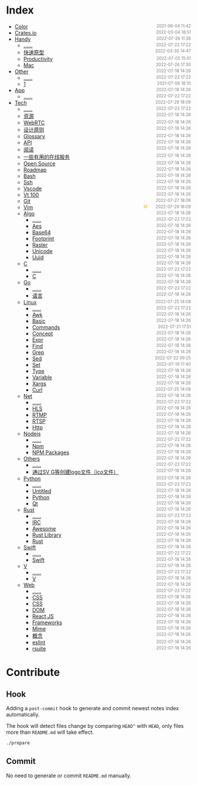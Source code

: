 
# Index

- [Color](src/color)<span style="font-size:.8em;float:right"><span style="color:orange"></span><span style="padding-left:2em;color:gray;">2021-06-04 11:42</span></span>
- [Crates.io](src/crates.io)<span style="font-size:.8em;float:right"><span style="color:orange"></span><span style="padding-left:2em;color:gray;">2022-03-04 18:51</span></span>
- [Handy](src/handy)<span style="font-size:.8em;float:right"><span style="color:orange"></span><span style="padding-left:2em;color:gray;">2022-07-26 11:39</span></span>
  - [......](src/handy/)<span style="font-size:.8em;float:right"><span style="color:orange"></span><span style="padding-left:2em;color:gray;">2022-07-22 17:22</span></span>
  - [快速原型](src/handy/rapid)<span style="font-size:.8em;float:right"><span style="color:orange"></span><span style="padding-left:2em;color:gray;">2022-03-30 14:47</span></span>
  - [Productivity](src/handy/productivity)<span style="font-size:.8em;float:right"><span style="color:orange"></span><span style="padding-left:2em;color:gray;">2022-07-05 15:01</span></span>
  - [Mac](src/handy/mac)<span style="font-size:.8em;float:right"><span style="color:orange"></span><span style="padding-left:2em;color:gray;">2022-07-26 17:30</span></span>
- [Other](src/other)<span style="font-size:.8em;float:right"><span style="color:orange"></span><span style="padding-left:2em;color:gray;">2022-07-18 14:26</span></span>
  - [......](src/other/)<span style="font-size:.8em;float:right"><span style="color:orange"></span><span style="padding-left:2em;color:gray;">2022-07-22 17:22</span></span>
  - [1](src/other/1)<span style="font-size:.8em;float:right"><span style="color:orange"></span><span style="padding-left:2em;color:gray;">2021-07-06 18:10</span></span>
- [App](src/app)<span style="font-size:.8em;float:right"><span style="color:orange"></span><span style="padding-left:2em;color:gray;">2022-07-18 14:26</span></span>
  - [......](src/app/)<span style="font-size:.8em;float:right"><span style="color:orange"></span><span style="padding-left:2em;color:gray;">2022-07-22 17:22</span></span>
- [Tech](src/tech)<span style="font-size:.8em;float:right"><span style="color:orange"></span><span style="padding-left:2em;color:gray;">2022-07-29 18:09</span></span>
  - [......](src/tech/)<span style="font-size:.8em;float:right"><span style="color:orange"></span><span style="padding-left:2em;color:gray;">2022-07-22 17:22</span></span>
  - [资源](src/tech/WebAssembly)<span style="font-size:.8em;float:right"><span style="color:orange"></span><span style="padding-left:2em;color:gray;">2022-07-18 14:26</span></span>
  - [WebRTC](src/tech/WebRTC)<span style="font-size:.8em;float:right"><span style="color:orange"></span><span style="padding-left:2em;color:gray;">2022-07-18 14:26</span></span>
  - [设计原则](src/tech/concept)<span style="font-size:.8em;float:right"><span style="color:orange"></span><span style="padding-left:2em;color:gray;">2022-07-18 14:26</span></span>
  - [Glossary](src/tech/glossary)<span style="font-size:.8em;float:right"><span style="color:orange"></span><span style="padding-left:2em;color:gray;">2022-07-18 14:26</span></span>
  - [API](src/tech/jira)<span style="font-size:.8em;float:right"><span style="color:orange"></span><span style="padding-left:2em;color:gray;">2022-07-18 14:26</span></span>
  - [阅读](src/tech/mysql)<span style="font-size:.8em;float:right"><span style="color:orange"></span><span style="padding-left:2em;color:gray;">2022-07-18 14:26</span></span>
  - [一些有用的在线服务](src/tech/online-services)<span style="font-size:.8em;float:right"><span style="color:orange"></span><span style="padding-left:2em;color:gray;">2022-07-18 14:26</span></span>
  - [Open Source](src/tech/open-source)<span style="font-size:.8em;float:right"><span style="color:orange"></span><span style="padding-left:2em;color:gray;">2022-07-18 14:26</span></span>
  - [Roadmap](src/tech/roadmap)<span style="font-size:.8em;float:right"><span style="color:orange"></span><span style="padding-left:2em;color:gray;">2022-07-18 14:26</span></span>
  - [Bash](src/tech/shortcut)<span style="font-size:.8em;float:right"><span style="color:orange"></span><span style="padding-left:2em;color:gray;">2022-07-18 14:26</span></span>
  - [Ssh](src/tech/ssh)<span style="font-size:.8em;float:right"><span style="color:orange"></span><span style="padding-left:2em;color:gray;">2022-07-18 14:26</span></span>
  - [Vscode](src/tech/vscode)<span style="font-size:.8em;float:right"><span style="color:orange"></span><span style="padding-left:2em;color:gray;">2022-07-18 14:26</span></span>
  - [Vt 100](src/tech/vt100)<span style="font-size:.8em;float:right"><span style="color:orange"></span><span style="padding-left:2em;color:gray;">2022-07-18 14:26</span></span>
  - [Git](src/tech/git)<span style="font-size:.8em;float:right"><span style="color:orange"></span><span style="padding-left:2em;color:gray;">2022-07-27 18:06</span></span>
  - [Vim](src/tech/vim)<span style="font-size:.8em;float:right"><span style="color:orange">M</span><span style="padding-left:2em;color:gray;">2022-07-29 18:09</span></span>
  - [Algo](src/tech/algo)<span style="font-size:.8em;float:right"><span style="color:orange"></span><span style="padding-left:2em;color:gray;">2022-07-18 14:26</span></span>
    - [......](src/tech/algo/)<span style="font-size:.8em;float:right"><span style="color:orange"></span><span style="padding-left:2em;color:gray;">2022-07-22 17:22</span></span>
    - [Aes](src/tech/algo/aes)<span style="font-size:.8em;float:right"><span style="color:orange"></span><span style="padding-left:2em;color:gray;">2022-07-18 14:26</span></span>
    - [Base64](src/tech/algo/base64)<span style="font-size:.8em;float:right"><span style="color:orange"></span><span style="padding-left:2em;color:gray;">2022-07-18 14:26</span></span>
    - [Footprint](src/tech/algo/footprint)<span style="font-size:.8em;float:right"><span style="color:orange"></span><span style="padding-left:2em;color:gray;">2022-07-18 14:26</span></span>
    - [Raster](src/tech/algo/image)<span style="font-size:.8em;float:right"><span style="color:orange"></span><span style="padding-left:2em;color:gray;">2022-07-18 14:26</span></span>
    - [Unicode](src/tech/algo/unicode)<span style="font-size:.8em;float:right"><span style="color:orange"></span><span style="padding-left:2em;color:gray;">2022-07-18 14:26</span></span>
    - [Uuid](src/tech/algo/uuid)<span style="font-size:.8em;float:right"><span style="color:orange"></span><span style="padding-left:2em;color:gray;">2022-07-18 14:26</span></span>
  - [C](src/tech/c)<span style="font-size:.8em;float:right"><span style="color:orange"></span><span style="padding-left:2em;color:gray;">2022-07-18 14:26</span></span>
    - [......](src/tech/c/)<span style="font-size:.8em;float:right"><span style="color:orange"></span><span style="padding-left:2em;color:gray;">2022-07-22 17:22</span></span>
    - [C](src/tech/c/c)<span style="font-size:.8em;float:right"><span style="color:orange"></span><span style="padding-left:2em;color:gray;">2022-07-18 14:26</span></span>
  - [Go](src/tech/go)<span style="font-size:.8em;float:right"><span style="color:orange"></span><span style="padding-left:2em;color:gray;">2022-07-18 14:26</span></span>
    - [......](src/tech/go/)<span style="font-size:.8em;float:right"><span style="color:orange"></span><span style="padding-left:2em;color:gray;">2022-07-22 17:22</span></span>
    - [语言](src/tech/go/go)<span style="font-size:.8em;float:right"><span style="color:orange"></span><span style="padding-left:2em;color:gray;">2022-07-18 14:26</span></span>
  - [Linux](src/tech/linux)<span style="font-size:.8em;float:right"><span style="color:orange"></span><span style="padding-left:2em;color:gray;">2022-07-25 14:08</span></span>
    - [......](src/tech/linux/)<span style="font-size:.8em;float:right"><span style="color:orange"></span><span style="padding-left:2em;color:gray;">2022-07-22 17:22</span></span>
    - [Awk](src/tech/linux/awk)<span style="font-size:.8em;float:right"><span style="color:orange"></span><span style="padding-left:2em;color:gray;">2022-07-18 14:26</span></span>
    - [Basic](src/tech/linux/basic)<span style="font-size:.8em;float:right"><span style="color:orange"></span><span style="padding-left:2em;color:gray;">2022-07-18 14:26</span></span>
    - [Commands](src/tech/linux/command)<span style="font-size:.8em;float:right"><span style="color:orange"></span><span style="padding-left:2em;color:gray;">2022-07-21 17:51</span></span>
    - [Concept](src/tech/linux/concept)<span style="font-size:.8em;float:right"><span style="color:orange"></span><span style="padding-left:2em;color:gray;">2022-07-18 14:26</span></span>
    - [Expr](src/tech/linux/expr)<span style="font-size:.8em;float:right"><span style="color:orange"></span><span style="padding-left:2em;color:gray;">2022-07-18 14:26</span></span>
    - [Find](src/tech/linux/find)<span style="font-size:.8em;float:right"><span style="color:orange"></span><span style="padding-left:2em;color:gray;">2022-07-18 14:26</span></span>
    - [Grep](src/tech/linux/grep)<span style="font-size:.8em;float:right"><span style="color:orange"></span><span style="padding-left:2em;color:gray;">2022-07-18 14:26</span></span>
    - [Sed](src/tech/linux/sed)<span style="font-size:.8em;float:right"><span style="color:orange"></span><span style="padding-left:2em;color:gray;">2022-07-22 09:25</span></span>
    - [Set](src/tech/linux/set)<span style="font-size:.8em;float:right"><span style="color:orange"></span><span style="padding-left:2em;color:gray;">2022-07-19 17:40</span></span>
    - [Type](src/tech/linux/type)<span style="font-size:.8em;float:right"><span style="color:orange"></span><span style="padding-left:2em;color:gray;">2022-07-18 14:26</span></span>
    - [Variable](src/tech/linux/variable)<span style="font-size:.8em;float:right"><span style="color:orange"></span><span style="padding-left:2em;color:gray;">2022-07-18 14:26</span></span>
    - [Xargs](src/tech/linux/xargs)<span style="font-size:.8em;float:right"><span style="color:orange"></span><span style="padding-left:2em;color:gray;">2022-07-18 14:26</span></span>
    - [Curl](src/tech/linux/curl)<span style="font-size:.8em;float:right"><span style="color:orange"></span><span style="padding-left:2em;color:gray;">2022-07-25 14:08</span></span>
  - [Net](src/tech/net)<span style="font-size:.8em;float:right"><span style="color:orange"></span><span style="padding-left:2em;color:gray;">2022-07-18 14:26</span></span>
    - [......](src/tech/net/)<span style="font-size:.8em;float:right"><span style="color:orange"></span><span style="padding-left:2em;color:gray;">2022-07-22 17:22</span></span>
    - [HLS](src/tech/net/HLS)<span style="font-size:.8em;float:right"><span style="color:orange"></span><span style="padding-left:2em;color:gray;">2022-07-18 14:26</span></span>
    - [RTMP](src/tech/net/RTMP)<span style="font-size:.8em;float:right"><span style="color:orange"></span><span style="padding-left:2em;color:gray;">2022-07-18 14:26</span></span>
    - [RTSP](src/tech/net/RTSP)<span style="font-size:.8em;float:right"><span style="color:orange"></span><span style="padding-left:2em;color:gray;">2022-07-18 14:26</span></span>
    - [Http](src/tech/net/http)<span style="font-size:.8em;float:right"><span style="color:orange"></span><span style="padding-left:2em;color:gray;">2022-07-18 14:26</span></span>
  - [Nodejs](src/tech/nodejs)<span style="font-size:.8em;float:right"><span style="color:orange"></span><span style="padding-left:2em;color:gray;">2022-07-18 14:26</span></span>
    - [......](src/tech/nodejs/)<span style="font-size:.8em;float:right"><span style="color:orange"></span><span style="padding-left:2em;color:gray;">2022-07-22 17:22</span></span>
    - [Npm](src/tech/nodejs/npm)<span style="font-size:.8em;float:right"><span style="color:orange"></span><span style="padding-left:2em;color:gray;">2022-07-18 14:26</span></span>
    - [NPM Packages](src/tech/nodejs/packages)<span style="font-size:.8em;float:right"><span style="color:orange"></span><span style="padding-left:2em;color:gray;">2022-07-18 14:26</span></span>
  - [Others](src/tech/others)<span style="font-size:.8em;float:right"><span style="color:orange"></span><span style="padding-left:2em;color:gray;">2022-07-18 14:26</span></span>
    - [......](src/tech/others/)<span style="font-size:.8em;float:right"><span style="color:orange"></span><span style="padding-left:2em;color:gray;">2022-07-22 17:22</span></span>
    - [通过SV G等创建logo文件（ico文件）](src/tech/others/svg-to-ico)<span style="font-size:.8em;float:right"><span style="color:orange"></span><span style="padding-left:2em;color:gray;">2022-07-18 14:26</span></span>
  - [Python](src/tech/python)<span style="font-size:.8em;float:right"><span style="color:orange"></span><span style="padding-left:2em;color:gray;">2022-07-18 14:26</span></span>
    - [......](src/tech/python/)<span style="font-size:.8em;float:right"><span style="color:orange"></span><span style="padding-left:2em;color:gray;">2022-07-22 17:22</span></span>
    - [Untitled](src/tech/python/Untitled)<span style="font-size:.8em;float:right"><span style="color:orange"></span><span style="padding-left:2em;color:gray;">2022-07-18 14:26</span></span>
    - [Python](src/tech/python/python)<span style="font-size:.8em;float:right"><span style="color:orange"></span><span style="padding-left:2em;color:gray;">2022-07-18 14:26</span></span>
    - [Qt](src/tech/python/qt)<span style="font-size:.8em;float:right"><span style="color:orange"></span><span style="padding-left:2em;color:gray;">2022-07-18 14:26</span></span>
  - [Rust](src/tech/rust)<span style="font-size:.8em;float:right"><span style="color:orange"></span><span style="padding-left:2em;color:gray;">2022-07-18 14:26</span></span>
    - [......](src/tech/rust/)<span style="font-size:.8em;float:right"><span style="color:orange"></span><span style="padding-left:2em;color:gray;">2022-07-22 17:22</span></span>
    - [IRC](src/tech/rust/Untitled)<span style="font-size:.8em;float:right"><span style="color:orange"></span><span style="padding-left:2em;color:gray;">2022-07-18 14:26</span></span>
    - [Awesome](src/tech/rust/awesome)<span style="font-size:.8em;float:right"><span style="color:orange"></span><span style="padding-left:2em;color:gray;">2022-07-18 14:26</span></span>
    - [Rust Library](src/tech/rust/lib)<span style="font-size:.8em;float:right"><span style="color:orange"></span><span style="padding-left:2em;color:gray;">2022-07-18 14:26</span></span>
    - [Rust](src/tech/rust/rust)<span style="font-size:.8em;float:right"><span style="color:orange"></span><span style="padding-left:2em;color:gray;">2022-07-18 14:26</span></span>
  - [Swift](src/tech/swift)<span style="font-size:.8em;float:right"><span style="color:orange"></span><span style="padding-left:2em;color:gray;">2022-07-18 14:26</span></span>
    - [......](src/tech/swift/)<span style="font-size:.8em;float:right"><span style="color:orange"></span><span style="padding-left:2em;color:gray;">2022-07-22 17:22</span></span>
    - [Swift](src/tech/swift/swift)<span style="font-size:.8em;float:right"><span style="color:orange"></span><span style="padding-left:2em;color:gray;">2022-07-18 14:26</span></span>
  - [V](src/tech/v)<span style="font-size:.8em;float:right"><span style="color:orange"></span><span style="padding-left:2em;color:gray;">2022-07-18 14:26</span></span>
    - [......](src/tech/v/)<span style="font-size:.8em;float:right"><span style="color:orange"></span><span style="padding-left:2em;color:gray;">2022-07-22 17:22</span></span>
    - [V](src/tech/v/v)<span style="font-size:.8em;float:right"><span style="color:orange"></span><span style="padding-left:2em;color:gray;">2022-07-18 14:26</span></span>
  - [Web](src/tech/web)<span style="font-size:.8em;float:right"><span style="color:orange"></span><span style="padding-left:2em;color:gray;">2022-07-18 14:26</span></span>
    - [......](src/tech/web/)<span style="font-size:.8em;float:right"><span style="color:orange"></span><span style="padding-left:2em;color:gray;">2022-07-22 17:22</span></span>
    - [CSS](src/tech/web/CSS-Snippet)<span style="font-size:.8em;float:right"><span style="color:orange"></span><span style="padding-left:2em;color:gray;">2022-07-18 14:26</span></span>
    - [CSS](src/tech/web/CSS)<span style="font-size:.8em;float:right"><span style="color:orange"></span><span style="padding-left:2em;color:gray;">2022-07-18 14:26</span></span>
    - [DOM](src/tech/web/DOM)<span style="font-size:.8em;float:right"><span style="color:orange"></span><span style="padding-left:2em;color:gray;">2022-07-18 14:26</span></span>
    - [React JS](src/tech/web/ReactJS)<span style="font-size:.8em;float:right"><span style="color:orange"></span><span style="padding-left:2em;color:gray;">2022-07-18 14:26</span></span>
    - [Frameworks](src/tech/web/frameworks)<span style="font-size:.8em;float:right"><span style="color:orange"></span><span style="padding-left:2em;color:gray;">2022-07-18 14:26</span></span>
    - [Mime](src/tech/web/mime)<span style="font-size:.8em;float:right"><span style="color:orange"></span><span style="padding-left:2em;color:gray;">2022-07-18 14:26</span></span>
    - [概念](src/tech/web/svg)<span style="font-size:.8em;float:right"><span style="color:orange"></span><span style="padding-left:2em;color:gray;">2022-07-18 14:26</span></span>
    - [eslint](src/tech/web/toolchain)<span style="font-size:.8em;float:right"><span style="color:orange"></span><span style="padding-left:2em;color:gray;">2022-07-18 14:26</span></span>
    - [rsuite](src/tech/web/uikit)<span style="font-size:.8em;float:right"><span style="color:orange"></span><span style="padding-left:2em;color:gray;">2022-07-18 14:26</span></span>


# Contribute

## Hook

Adding a `post-commit` hook to generate and commit newest notes index automatically.

The hook will detect files change by comparing `HEAD^` with `HEAD`, only files more than `README.md` will take effect.

```bash
./prepare
```

## Commit

No need to generate or commit `README.md` manually.

